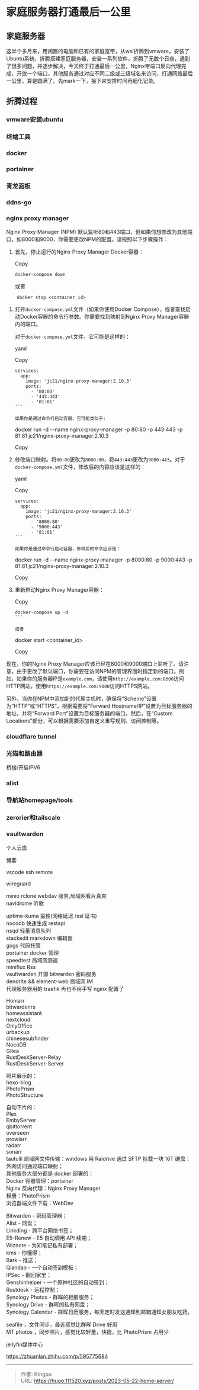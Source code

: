 # 家庭服务器打通最后一公里


<!--more-->
## 家庭服务器

这半个多月来，用闲置的电脑和已有的家庭宽带，从wsl折腾到vmware，安装了Ubuntu系统，折腾搭建家庭服务器，安装一系列软件，折腾了无数个日夜，遇到了很多问题，并逐步解决，今天终于打通最后一公里，Nginx带端口反向代理完成，开放一个端口，其他服务通过对应不同二级或三级域名来访问，打通网络最后一公里，算是圆满了。先mark一下，接下来安排时间再细化记录。

## 折腾过程

### vmware安装ubuntu

### 终端工具

### docker

### portainer

### 青龙面板

### ddns-go

### nginx proxy manager 

Nginx Proxy Manager (NPM) 默认监听80和443端口，但如果你想修改为其他端口，如8000和9000，你需要更改NPM的配置。请按照以下步骤操作：

1.  首先，停止运行的Nginx Proxy Manager Docker容器：
    
    Copy
    
    ```
    docker-compose down
    ```
    或者

```
    docker stop <container_id>
```

1.  打开`docker-compose.yml`文件（如果你使用Docker Compose），或者查找启动Docker容器的命令行参数。你需要找到映射到Nginx Proxy Manager容器内的端口。
    
    对于`docker-compose.yml`文件，它可能是这样的：
    
    yaml
    
    Copy
    
    ````
    services:
      app:
        image: 'jc21/nginx-proxy-manager:2.10.3'
        ports:
          - '80:80'
          - '443:443'
          - '81:81'
    ```
    
    如果你是通过命令行启动容器，它可能类似于:
    
    ````
    
    docker run -d --name nginx-proxy-manager -p 80:80 -p 443:443 -p 81:81 jc21/nginx-proxy-manager:2.10.3
    
    Copy
    
3.  修改端口映射。将`80:80`更改为`8000:80`，将`443:443`更改为`9000:443`。对于`docker-compose.yml`文件，修改后的内容应该是这样的：
    
    yaml
    
    Copy
    
    ````
    services:
      app:
        image: 'jc21/nginx-proxy-manager:2.10.3'
        ports:
          - '8000:80'
          - '9000:443'
          - '81:81'
    ```
    
    如果你是通过命令行启动容器，修改后的命令应该是：
    
    ````
    
    docker run -d --name nginx-proxy-manager -p 8000:80 -p 9000:443 -p 81:81 jc21/nginx-proxy-manager:2.10.3
    
    Copy
    
4.  重新启动Nginx Proxy Manager容器：
    
    Copy
    
    ````
    docker-compose up -d
    ```
    
    或者
    
    ````
    
    docker start <container_id>
    
    Copy
    

现在，你的Nginx Proxy Manager应该已经在8000和9000端口上监听了。请注意，由于更改了默认端口，你需要在访问NPM的管理界面时指定新的端口。例如，如果你的服务器IP是`example.com`，请使用`http://example.com:8000`访问HTTP网站，使用`https://example.com:9000`访问HTTPS网站。

另外，当你在NPM中添加新的代理主机时，确保将“Scheme”设置为“HTTP”或“HTTPS”，根据需要将“Forward Hostname/IP”设置为目标服务器的地址，并将“Forward Port”设置为目标服务器的端口。然后，在“Custom Locations”部分，可以根据需要添加自定义重写规则、访问控制等。


### cloudflare tunnel


### 光猫和路由器


桥接/开启IPV6

### alist


### 导航站homepage/tools


### zerorier和tailscale


### vaultwarden


个人云盘

博客

vscode ssh remote

wireguard

minio
rclone webdav 服务,局域网看片真爽  
navidrome 听歌  
  
uptime-kuma 监控(网络延迟 /ssl 证书)  
nocodb 快速生成 restapi  
nsqd 轻量消息队列  
stackedit markdown 编辑器  
gogs 代码托管  
portainer docker 管理  
speedtest 局域网测速  
miniflux Rss  
vaultwarden 开源 bitwarden 密码服务  
dendrite && element-web 局域网 IM  
代理服务器用的 traefik 再也不用手写 nginx 配置了

Homarr  
bitwardenrs  
homeassistant  
nextcloud  
OnlyOffice  
urbackup  
chinesesubfinder  
NocoDB  
Gitea  
RustDeskServer-Relay  
RustDeskServer-Server  
  
照片展示的：  
hexo-blog  
PhotoPrism  
PhotoStructure  
  
自动下片的：  
Plex  
EmbyServer  
qbittorrent  
overseerr  
prowlarr  
radarr  
sonarr  
tautulli
局域网文件传输：windows 用 Raidrive 通过 SFTP 挂载一块 16T 硬盘；外网访问通过端口映射；  
其他服务大部分都是 docker 部署的：  
Docker 容器管理：portainer  
Nginx 反向代理：Nginx Proxy Manager  
相册：PhotoPrism  
浏览器端文件下载：WebDav

Bitwarden - 密码管理器；  
Alist - 网盘；  
Linkding - 跨平台网络书签；  
E5-Renew - E5 自动调用 API 续期；  
Wiznote - 为知笔记私有部署；  
kms - 你懂得；  
Bark - 推送；  
Qiandao - 一个自动签到模板；  
IPSec - 翻回家里；  
Genshinhelper - 一个原神社区的自动签到；  
Rustdesk - 远程控制；  
Synology Photos - 群晖的相册服务；  
Synology Drive - 群晖的私有网盘；  
Synology Calendar - 群晖日历服务，每天定时发送通知到邮箱通知女朋友吃药。

seafile ，文件同步，最近感觉比群晖 Drive 好用  
MT photos ，同步照片，感觉比较轻量，快捷，比 PhotoPrism 占用少

jellyfin媒体中心

https://zhuanlan.zhihu.com/p/595775684

---

> 作者: Kingpo  
> URL: https://hugo.111520.xyz/posts/2023-05-22-home-server/  


